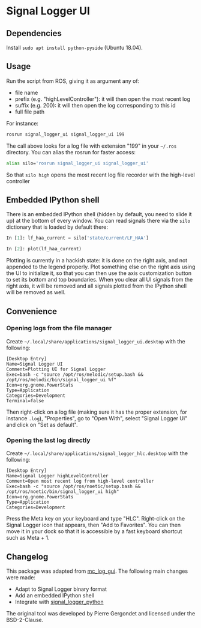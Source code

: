 # Signal Logger UI

## Dependencies

Install ``sudo apt install python-pyside`` (Ubuntu 18.04).

## Usage

Run the script from ROS, giving it as argument any of:

- file name
- prefix (e.g. "highLevelController"): it will then open the most recent log
- suffix (e.g. 200): it will then open the log corresponding to this id
- full file path

For instance:

```bash
rosrun signal_logger_ui signal_logger_ui 199
```

The call above looks for a log file with extension "199" in your ``~/.ros``
directory. You can alias the rosrun for faster access:

```bash
alias silo='rosrun signal_logger_ui signal_logger_ui'
```

So that ``silo high`` opens the most recent log file recorder with the
high-level controller

## Embedded IPython shell

There is an embedded IPython shell (hidden by default, you need to slide it up)
at the bottom of every window. You can read signals there via the `silo`
dictionary that is loaded by default there:

```python
In [1]: lf_haa_current = silo['state/current/LF_HAA']

In [2]: plot(lf_haa_current)
```

Plotting is currently in a hackish state: it is done on the right axis, and not
appended to the legend properly. Plot something else on the right axis using
the UI to initialize it, so that you can then use the axis customization button
to set its bottom and top boundaries. When you clear all UI signals from the
right axis, it will be removed and all signals plotted from the IPython shell
will be removed as well.

## Convenience

### Opening logs from the file manager

Create ``~/.local/share/applications/signal_logger_ui.desktop`` with the
following:

```
[Desktop Entry]
Name=Signal Logger UI
Comment=Plotting UI for Signal Logger
Exec=bash -c "source /opt/ros/melodic/setup.bash && /opt/ros/melodic/bin/signal_logger_ui %f"
Icon=org.gnome.PowerStats
Type=Application
Categories=Development
Terminal=false
```

Then right-click on a log file (making sure it has the proper extension, for
instance ``.log``), "Properties", go to "Open With", select "Signal Logger Ui"
and click on "Set as default".

### Opening the last log directly

Create ``~/.local/share/applications/signal_logger_hlc.desktop`` with the
following:

```
[Desktop Entry]
Name=Signal Logger highLevelController
Comment=Open most recent log from high-level controller
Exec=bash -c "source /opt/ros/noetic/setup.bash && /opt/ros/noetic/bin/signal_logger_ui high"
Icon=org.gnome.PowerStats
Type=Application
Categories=Development
```

Press the Meta key on your keyboard and type "HLC". Right-click on the Signal
Logger icon that appears, then "Add to Favorites". You can then move it in your
dock so that it is accessible by a fast keyboard shortcut such as Meta + 1.

## Changelog

This package was adapted from [mc\_log\_gui](https://github.com/jrl-umi3218/mc_rtc/tree/v1.1.0/utils/mc_log_gui). The following main changes were made:

- Adapt to Signal Logger binary format
- Add an embedded IPython shell
- Integrate with [signal\_logger\_python](https://github.com/ANYbotics/signal_logger/tree/master/signal_logger_python)

The original tool was developed by Pierre Gergondet and licensed under the BSD-2-Clause.
